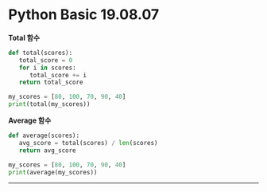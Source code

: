 # Python Basic 19.08.07

**Total 함수**

```python
def total(scores):
   total_score = 0
   for i in scores:
      total_score += i
   return total_score

my_scores = [80, 100, 70, 90, 40]
print(total(my_scores))
```

**Average 함수**
```python
def average(scores):
   avg_score = total(scores) / len(scores)
   return avg_score

my_scores = [80, 100, 70, 90, 40]
print(average(my_scores))
```
------------------------
